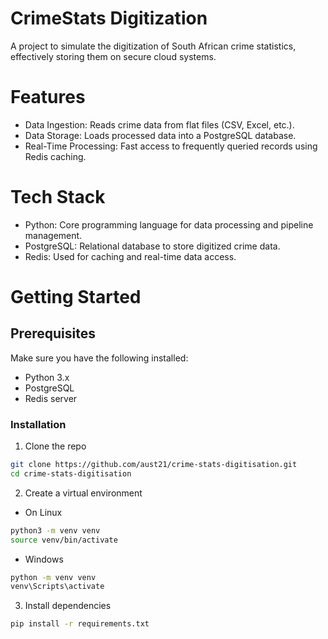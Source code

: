 # CrimeStats Digitization

A project to simulate the digitization of South African crime statistics, effectively storing them on secure cloud systems.

# Features

- Data Ingestion: Reads crime data from flat files (CSV, Excel, etc.).
- Data Storage: Loads processed data into a PostgreSQL database.
- Real-Time Processing: Fast access to frequently queried records using Redis caching.

# Tech Stack

- Python: Core programming language for data processing and pipeline management.
- PostgreSQL: Relational database to store digitized crime data.
- Redis: Used for caching and real-time data access.

# Getting Started

## Prerequisites

Make sure you have the following installed:

- Python 3.x
- PostgreSQL
- Redis server

### Installation

1. Clone the repo

```bash
git clone https://github.com/aust21/crime-stats-digitisation.git
cd crime-stats-digitisation
```

2. Create a virtual environment

- On Linux

```bash
python3 -m venv venv
source venv/bin/activate
```

- Windows

```bash
python -m venv venv
venv\Scripts\activate
```

3. Install dependencies

```bash
pip install -r requirements.txt
```
